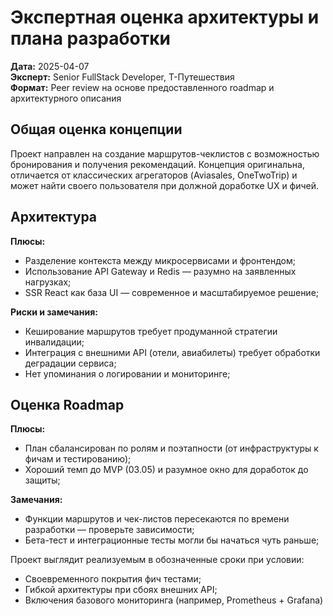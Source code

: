# Экспертная оценка архитектуры и плана разработки

**Дата:** 2025-04-07  
**Эксперт:** Senior FullStack Developer, Т-Путешествия  
**Формат:** Peer review на основе предоставленного roadmap и архитектурного описания


## Общая оценка концепции
Проект направлен на создание маршрутов-чеклистов с возможностью бронирования и получения рекомендаций. Концепция оригинальна, отличается от классических агрегаторов (Aviasales, OneTwoTrip) и может найти своего пользователя при должной доработке UX и фичей.


## Архитектура

**Плюсы:**
- Разделение контекста между микросервисами и фронтендом;
- Использование API Gateway и Redis — разумно на заявленных нагрузках;
- SSR React как база UI — современное и масштабируемое решение;

**Риски и замечания:**
- Кеширование маршрутов требует продуманной стратегии инвалидации;
- Интеграция с внешними API (отели, авиабилеты) требует обработки деградации сервиса;
- Нет упоминания о логировании и мониторинге;


## Оценка Roadmap

**Плюсы:**
- План сбалансирован по ролям и поэтапности (от инфраструктуры к фичам и тестированию);
- Хороший темп до MVP (03.05) и разумное окно для доработок до защиты;

**Замечания:**
- Функции маршрутов и чек-листов пересекаются по времени разработки — проверьте зависимости;
- Бета-тест и интеграционные тесты могли бы начаться чуть раньше;


Проект выглядит реализуемым в обозначенные сроки при условии:
- Своевременного покрытия фич тестами;
- Гибкой архитектуры при сбоях внешних API;
- Включения базового мониторинга (например, Prometheus + Grafana)
